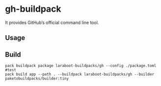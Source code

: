 # gh-buildpack

It provides GitHub’s official command line tool.

## Usage


## Build
```shell
pack buildpack package laraboot-buildpacks/gh --config ./package.toml
#test
pack build app --path . --buildpack laraboot-buildpacks/gh --builder paketobuildpacks/builder:tiny
```
